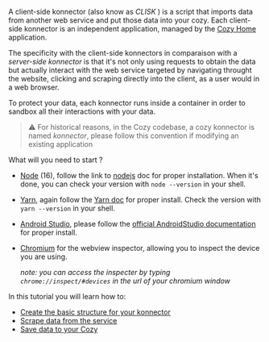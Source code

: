 A client-side konnector (also know as _CLISK_ ) is a script that imports data from another web service and put those data into your cozy.
Each client-side konnector is an independent application, managed by the [Cozy Home](https://github.com/cozy/cozy-home) application.

The specificity with the client-side konnectors in comparaison with a _server-side konnector_ is that it's not only using requests to obtain the data but actually interact with the web service targeted by navigating throught the website, clicking and scraping directly into the client, as a user would in a web browser.

To protect your data, each konnector runs inside a container in order to sandbox all their interactions with your data.

> ⚠️ For historical reasons, in the Cozy codebase, a cozy konnector is named _konnector_, please follow this convention if modifying an existing application

What will you need to start ?

- [Node](https://nodejs.org/en/) (16), follow the link to [nodejs](https://nodejs.org/en/docs/) doc for proper installation. When it's done, you can check your version with `node --version` in your shell.
- [Yarn](https://classic.yarnpkg.com/lang/en/), again follow the [Yarn doc](https://classic.yarnpkg.com/en/docs/getting-started) for proper install. Check the version with `yarn --version` in your shell.
- [Android Studio](https://developer.android.com/studio/), please follow the [official AndroidStudio documentation](https://developer.android.com/studio/install) for proper install.
- [Chromium](https://www.chromium.org/getting-involved/download-chromium/) for the webview inspector, allowing you to inspect the device you are using.
  
  _note: you can access the inspecter by typing `chrome://inspect/#devices` in the url of your chromium window_

In this tutorial you will learn how to:

- [Create the basic structure for your konnector](./getting-started.md)
- [Scrape data from the service](./scrape-data.md)
- [Save data to your Cozy](./save-data.md)